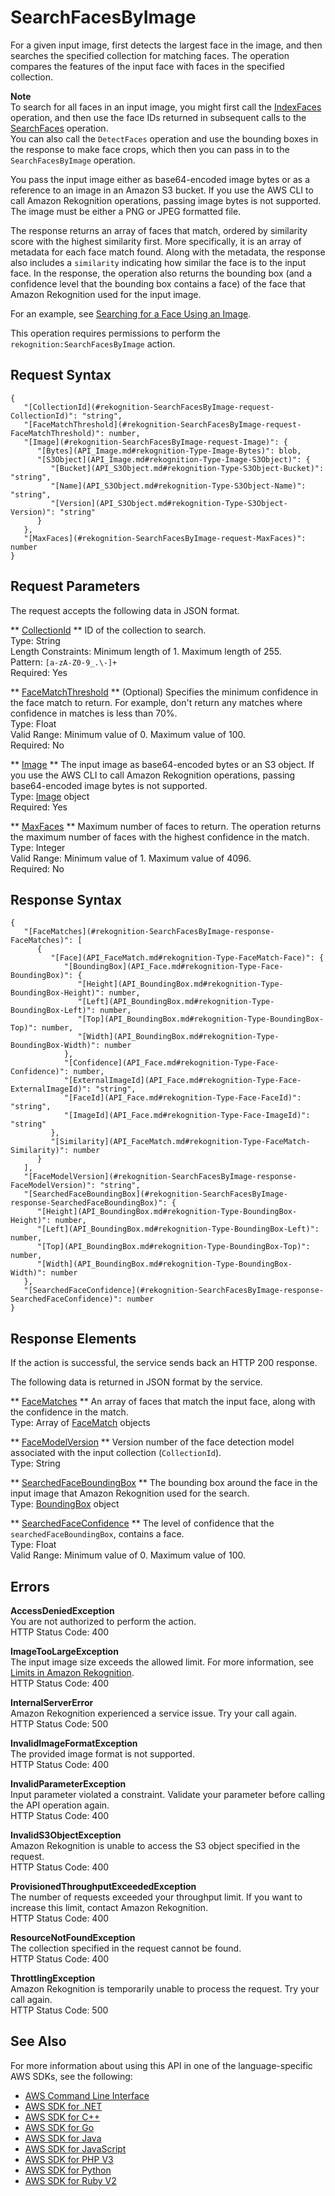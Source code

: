 # SearchFacesByImage<a name="API_SearchFacesByImage"></a>

For a given input image, first detects the largest face in the image, and then searches the specified collection for matching faces\. The operation compares the features of the input face with faces in the specified collection\. 

**Note**  
To search for all faces in an input image, you might first call the [IndexFaces](API_IndexFaces.md) operation, and then use the face IDs returned in subsequent calls to the [SearchFaces](API_SearchFaces.md) operation\.   
 You can also call the `DetectFaces` operation and use the bounding boxes in the response to make face crops, which then you can pass in to the `SearchFacesByImage` operation\. 

You pass the input image either as base64\-encoded image bytes or as a reference to an image in an Amazon S3 bucket\. If you use the AWS CLI to call Amazon Rekognition operations, passing image bytes is not supported\. The image must be either a PNG or JPEG formatted file\. 

 The response returns an array of faces that match, ordered by similarity score with the highest similarity first\. More specifically, it is an array of metadata for each face match found\. Along with the metadata, the response also includes a `similarity` indicating how similar the face is to the input face\. In the response, the operation also returns the bounding box \(and a confidence level that the bounding box contains a face\) of the face that Amazon Rekognition used for the input image\. 

For an example, see [Searching for a Face Using an Image](search-face-with-image-procedure.md)\.

This operation requires permissions to perform the `rekognition:SearchFacesByImage` action\.

## Request Syntax<a name="API_SearchFacesByImage_RequestSyntax"></a>

```
{
   "[CollectionId](#rekognition-SearchFacesByImage-request-CollectionId)": "string",
   "[FaceMatchThreshold](#rekognition-SearchFacesByImage-request-FaceMatchThreshold)": number,
   "[Image](#rekognition-SearchFacesByImage-request-Image)": { 
      "[Bytes](API_Image.md#rekognition-Type-Image-Bytes)": blob,
      "[S3Object](API_Image.md#rekognition-Type-Image-S3Object)": { 
         "[Bucket](API_S3Object.md#rekognition-Type-S3Object-Bucket)": "string",
         "[Name](API_S3Object.md#rekognition-Type-S3Object-Name)": "string",
         "[Version](API_S3Object.md#rekognition-Type-S3Object-Version)": "string"
      }
   },
   "[MaxFaces](#rekognition-SearchFacesByImage-request-MaxFaces)": number
}
```

## Request Parameters<a name="API_SearchFacesByImage_RequestParameters"></a>

The request accepts the following data in JSON format\.

 ** [CollectionId](#API_SearchFacesByImage_RequestSyntax) **   <a name="rekognition-SearchFacesByImage-request-CollectionId"></a>
ID of the collection to search\.  
Type: String  
Length Constraints: Minimum length of 1\. Maximum length of 255\.  
Pattern: `[a-zA-Z0-9_.\-]+`   
Required: Yes

 ** [FaceMatchThreshold](#API_SearchFacesByImage_RequestSyntax) **   <a name="rekognition-SearchFacesByImage-request-FaceMatchThreshold"></a>
\(Optional\) Specifies the minimum confidence in the face match to return\. For example, don't return any matches where confidence in matches is less than 70%\.  
Type: Float  
Valid Range: Minimum value of 0\. Maximum value of 100\.  
Required: No

 ** [Image](#API_SearchFacesByImage_RequestSyntax) **   <a name="rekognition-SearchFacesByImage-request-Image"></a>
The input image as base64\-encoded bytes or an S3 object\. If you use the AWS CLI to call Amazon Rekognition operations, passing base64\-encoded image bytes is not supported\.   
Type: [Image](API_Image.md) object  
Required: Yes

 ** [MaxFaces](#API_SearchFacesByImage_RequestSyntax) **   <a name="rekognition-SearchFacesByImage-request-MaxFaces"></a>
Maximum number of faces to return\. The operation returns the maximum number of faces with the highest confidence in the match\.  
Type: Integer  
Valid Range: Minimum value of 1\. Maximum value of 4096\.  
Required: No

## Response Syntax<a name="API_SearchFacesByImage_ResponseSyntax"></a>

```
{
   "[FaceMatches](#rekognition-SearchFacesByImage-response-FaceMatches)": [ 
      { 
         "[Face](API_FaceMatch.md#rekognition-Type-FaceMatch-Face)": { 
            "[BoundingBox](API_Face.md#rekognition-Type-Face-BoundingBox)": { 
               "[Height](API_BoundingBox.md#rekognition-Type-BoundingBox-Height)": number,
               "[Left](API_BoundingBox.md#rekognition-Type-BoundingBox-Left)": number,
               "[Top](API_BoundingBox.md#rekognition-Type-BoundingBox-Top)": number,
               "[Width](API_BoundingBox.md#rekognition-Type-BoundingBox-Width)": number
            },
            "[Confidence](API_Face.md#rekognition-Type-Face-Confidence)": number,
            "[ExternalImageId](API_Face.md#rekognition-Type-Face-ExternalImageId)": "string",
            "[FaceId](API_Face.md#rekognition-Type-Face-FaceId)": "string",
            "[ImageId](API_Face.md#rekognition-Type-Face-ImageId)": "string"
         },
         "[Similarity](API_FaceMatch.md#rekognition-Type-FaceMatch-Similarity)": number
      }
   ],
   "[FaceModelVersion](#rekognition-SearchFacesByImage-response-FaceModelVersion)": "string",
   "[SearchedFaceBoundingBox](#rekognition-SearchFacesByImage-response-SearchedFaceBoundingBox)": { 
      "[Height](API_BoundingBox.md#rekognition-Type-BoundingBox-Height)": number,
      "[Left](API_BoundingBox.md#rekognition-Type-BoundingBox-Left)": number,
      "[Top](API_BoundingBox.md#rekognition-Type-BoundingBox-Top)": number,
      "[Width](API_BoundingBox.md#rekognition-Type-BoundingBox-Width)": number
   },
   "[SearchedFaceConfidence](#rekognition-SearchFacesByImage-response-SearchedFaceConfidence)": number
}
```

## Response Elements<a name="API_SearchFacesByImage_ResponseElements"></a>

If the action is successful, the service sends back an HTTP 200 response\.

The following data is returned in JSON format by the service\.

 ** [FaceMatches](#API_SearchFacesByImage_ResponseSyntax) **   <a name="rekognition-SearchFacesByImage-response-FaceMatches"></a>
An array of faces that match the input face, along with the confidence in the match\.  
Type: Array of [FaceMatch](API_FaceMatch.md) objects

 ** [FaceModelVersion](#API_SearchFacesByImage_ResponseSyntax) **   <a name="rekognition-SearchFacesByImage-response-FaceModelVersion"></a>
Version number of the face detection model associated with the input collection \(`CollectionId`\)\.  
Type: String

 ** [SearchedFaceBoundingBox](#API_SearchFacesByImage_ResponseSyntax) **   <a name="rekognition-SearchFacesByImage-response-SearchedFaceBoundingBox"></a>
The bounding box around the face in the input image that Amazon Rekognition used for the search\.  
Type: [BoundingBox](API_BoundingBox.md) object

 ** [SearchedFaceConfidence](#API_SearchFacesByImage_ResponseSyntax) **   <a name="rekognition-SearchFacesByImage-response-SearchedFaceConfidence"></a>
The level of confidence that the `searchedFaceBoundingBox`, contains a face\.  
Type: Float  
Valid Range: Minimum value of 0\. Maximum value of 100\.

## Errors<a name="API_SearchFacesByImage_Errors"></a>

 **AccessDeniedException**   
You are not authorized to perform the action\.  
HTTP Status Code: 400

 **ImageTooLargeException**   
The input image size exceeds the allowed limit\. For more information, see [Limits in Amazon Rekognition](limits.md)\.   
HTTP Status Code: 400

 **InternalServerError**   
Amazon Rekognition experienced a service issue\. Try your call again\.  
HTTP Status Code: 500

 **InvalidImageFormatException**   
The provided image format is not supported\.   
HTTP Status Code: 400

 **InvalidParameterException**   
Input parameter violated a constraint\. Validate your parameter before calling the API operation again\.  
HTTP Status Code: 400

 **InvalidS3ObjectException**   
Amazon Rekognition is unable to access the S3 object specified in the request\.  
HTTP Status Code: 400

 **ProvisionedThroughputExceededException**   
The number of requests exceeded your throughput limit\. If you want to increase this limit, contact Amazon Rekognition\.  
HTTP Status Code: 400

 **ResourceNotFoundException**   
The collection specified in the request cannot be found\.  
HTTP Status Code: 400

 **ThrottlingException**   
Amazon Rekognition is temporarily unable to process the request\. Try your call again\.  
HTTP Status Code: 500

## See Also<a name="API_SearchFacesByImage_SeeAlso"></a>

For more information about using this API in one of the language\-specific AWS SDKs, see the following:
+  [AWS Command Line Interface](https://docs.aws.amazon.com/goto/aws-cli/rekognition-2016-06-27/SearchFacesByImage) 
+  [AWS SDK for \.NET](https://docs.aws.amazon.com/goto/DotNetSDKV3/rekognition-2016-06-27/SearchFacesByImage) 
+  [AWS SDK for C\+\+](https://docs.aws.amazon.com/goto/SdkForCpp/rekognition-2016-06-27/SearchFacesByImage) 
+  [AWS SDK for Go](https://docs.aws.amazon.com/goto/SdkForGoV1/rekognition-2016-06-27/SearchFacesByImage) 
+  [AWS SDK for Java](https://docs.aws.amazon.com/goto/SdkForJava/rekognition-2016-06-27/SearchFacesByImage) 
+  [AWS SDK for JavaScript](https://docs.aws.amazon.com/goto/AWSJavaScriptSDK/rekognition-2016-06-27/SearchFacesByImage) 
+  [AWS SDK for PHP V3](https://docs.aws.amazon.com/goto/SdkForPHPV3/rekognition-2016-06-27/SearchFacesByImage) 
+  [AWS SDK for Python](https://docs.aws.amazon.com/goto/boto3/rekognition-2016-06-27/SearchFacesByImage) 
+  [AWS SDK for Ruby V2](https://docs.aws.amazon.com/goto/SdkForRubyV2/rekognition-2016-06-27/SearchFacesByImage) 